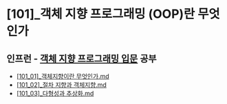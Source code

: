 # [101]_객체 지향 프로그래밍 (OOP)란 무엇인가
## 인프런 - [객체 지향 프로그래밍 입문](https://www.inflearn.com/course/%EA%B0%9D%EC%B2%B4-%EC%A7%80%ED%96%A5-%ED%94%84%EB%A1%9C%EA%B7%B8%EB%9E%98%EB%B0%8D-%EC%9E%85%EB%AC%B8) 공부

- [[101_01]_객체지향이란 무엇인가.md](%5B101_01%5D_객체지향이란%20무엇인가.md) 
- [[101_02]_절차 지향과 객체지향.md](%5B101_02%5D_절차%20지향과%20객체지향.md) 
- [[101_03]_다형성과 추상화.md](%5B101_03%5D_다형성과%20추상화.md)  


